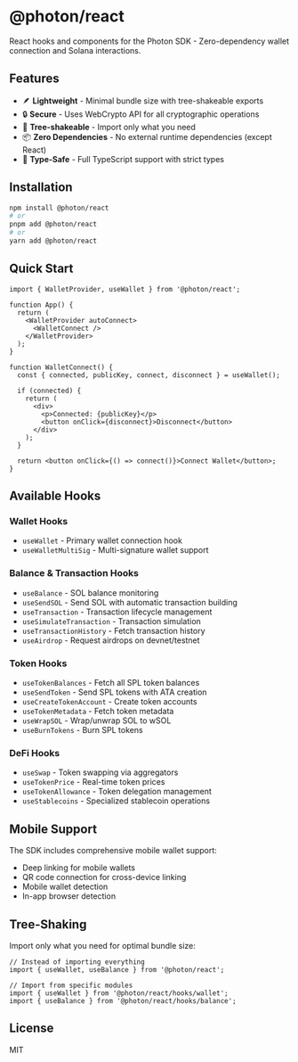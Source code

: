 # @photon/react

React hooks and components for the Photon SDK - Zero-dependency wallet connection and Solana interactions.

## Features

- 🪶 **Lightweight** - Minimal bundle size with tree-shakeable exports
- 🔒 **Secure** - Uses WebCrypto API for all cryptographic operations
- 🌲 **Tree-shakeable** - Import only what you need
- 📦 **Zero Dependencies** - No external runtime dependencies (except React)
- 💪 **Type-Safe** - Full TypeScript support with strict types

## Installation

```bash
npm install @photon/react
# or
pnpm add @photon/react
# or
yarn add @photon/react
```

## Quick Start

```tsx
import { WalletProvider, useWallet } from '@photon/react';

function App() {
  return (
    <WalletProvider autoConnect>
      <WalletConnect />
    </WalletProvider>
  );
}

function WalletConnect() {
  const { connected, publicKey, connect, disconnect } = useWallet();
  
  if (connected) {
    return (
      <div>
        <p>Connected: {publicKey}</p>
        <button onClick={disconnect}>Disconnect</button>
      </div>
    );
  }
  
  return <button onClick={() => connect()}>Connect Wallet</button>;
}
```

## Available Hooks

### Wallet Hooks
- `useWallet` - Primary wallet connection hook
- `useWalletMultiSig` - Multi-signature wallet support

### Balance & Transaction Hooks
- `useBalance` - SOL balance monitoring
- `useSendSOL` - Send SOL with automatic transaction building
- `useTransaction` - Transaction lifecycle management
- `useSimulateTransaction` - Transaction simulation
- `useTransactionHistory` - Fetch transaction history
- `useAirdrop` - Request airdrops on devnet/testnet

### Token Hooks
- `useTokenBalances` - Fetch all SPL token balances
- `useSendToken` - Send SPL tokens with ATA creation
- `useCreateTokenAccount` - Create token accounts
- `useTokenMetadata` - Fetch token metadata
- `useWrapSOL` - Wrap/unwrap SOL to wSOL
- `useBurnTokens` - Burn SPL tokens

### DeFi Hooks
- `useSwap` - Token swapping via aggregators
- `useTokenPrice` - Real-time token prices
- `useTokenAllowance` - Token delegation management
- `useStablecoins` - Specialized stablecoin operations

## Mobile Support

The SDK includes comprehensive mobile wallet support:

- Deep linking for mobile wallets
- QR code connection for cross-device linking
- Mobile wallet detection
- In-app browser detection

## Tree-Shaking

Import only what you need for optimal bundle size:

```tsx
// Instead of importing everything
import { useWallet, useBalance } from '@photon/react';

// Import from specific modules
import { useWallet } from '@photon/react/hooks/wallet';
import { useBalance } from '@photon/react/hooks/balance';
```

## License

MIT